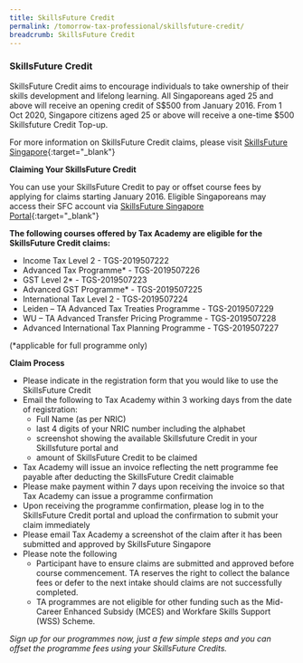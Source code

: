 ```yaml
---
title: SkillsFuture Credit
permalink: /tomorrow-tax-professional/skillsfuture-credit/
breadcrumb: SkillsFuture Credit
---
```

### **SkillsFuture Credit**

SkillsFuture Credit aims to encourage individuals to take ownership of their skills development and lifelong learning. All Singaporeans aged 25 and above will receive an opening credit of S$500 from January 2016. From 1 Oct 2020, Singapore citizens aged 25 or above will receive a one-time $500 Skillsfuture Credit Top-up.  

For more information on SkillsFuture Credit claims, please visit [SkillsFuture Singapore](https://www.skillsfuture.gov.sg/credit){:target="_blank"}

**Claiming Your SkillsFuture Credit**<br>

You can use your SkillsFuture Credit to pay or offset course fees by applying for claims starting January 2016. Eligible Singaporeans may access their SFC account via [SkillsFuture Singapore Portal](https://www.skillsfuture.gov.sg/credit){:target="_blank"}

**The following courses offered by Tax Academy are eligible for the SkillsFuture Credit claims:**<br>

- Income Tax Level 2 - TGS-2019507222
-	Advanced Tax Programme* - TGS-2019507226
-	GST Level 2* - TGS-2019507223
-	Advanced GST Programme* - TGS-2019507225
-	International Tax Level 2 - TGS-2019507224
-	Leiden – TA Advanced Tax Treaties Programme - TGS-2019507229
-	WU – TA Advanced Transfer Pricing Programme - TGS-2019507228
-	Advanced International Tax Planning Programme - TGS-2019507227

(*applicable for full programme only)

**Claim Process**<br>

- Please indicate in the registration form that you would like to use the SkillsFuture Credit
- Email the following to Tax Academy within 3 working days from the date of registration: 
  - Full Name (as per NRIC)
  - last 4 digits of your NRIC number including the alphabet
  - screenshot showing the available Skillsfuture Credit in your Skillsfuture portal and 
  - amount of SkillsFuture Credit to be claimed
- Tax Academy will issue an invoice reflecting the nett programme fee payable after deducting the SkillsFuture Credit claimable
- Please make payment within 7 days upon receiving the invoice so that Tax Academy can issue a programme confirmation
- Upon receiving the programme confirmation, please log in to the SkillsFuture Credit portal and upload the confirmation to submit your claim immediately
- Please email Tax Academy a screenshot of the claim after it has been submitted and approved by SkillsFuture Singapore
- Please note the following 
	- Participant have to ensure claims are submitted and approved before course commencement.  TA reserves the right to collect the balance fees or defer to the next intake should claims are not successfully completed.
  - TA programmes are not eligible for other funding such as the Mid-Career Enhanced Subsidy (MCES) and Workfare Skills Support (WSS) Scheme.

*Sign up for our programmes now, just a few simple steps and you can offset the programme fees using your SkillsFuture Credits.*